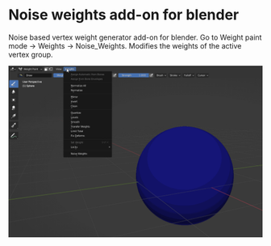 # Noise weights add-on for blender
Noise based vertex weight generator add-on for blender. Go to Weight paint mode -> Weights -> Noise_Weights. Modifies the weights of the active vertex group.

![](https://github.com/Willecode/blender_noise_weights/blob/85aec3e3b27ea84667b56c90200f236e75bad972/docs/noisedemo.gif)
